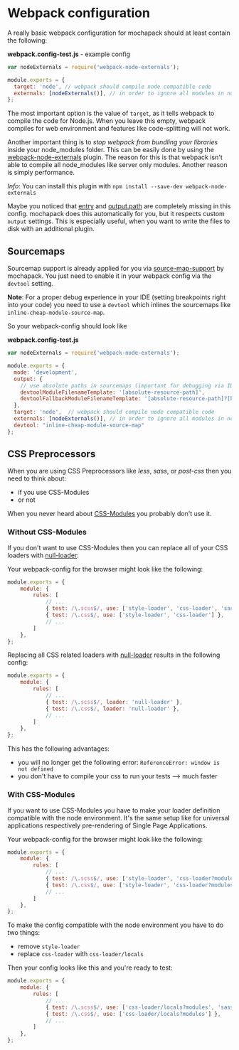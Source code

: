 # Webpack configuration

A really basic webpack configuration for mochapack should at least contain the following:


**webpack.config-test.js** - example config
```javascript
var nodeExternals = require('webpack-node-externals');

module.exports = {
  target: 'node', // webpack should compile node compatible code
  externals: [nodeExternals()], // in order to ignore all modules in node_modules folder
};
```

The most important option is the value of `target`, as it tells webpack to compile the code for Node.js. When you leave this empty, webpack compiles for web environment and features like code-splitting will not work.

Another important thing is to *stop webpack from bundling your libraries* inside your node_modules folder.
This can be easily done by using the [webpack-node-externals](https://github.com/liady/webpack-node-externals) plugin.
The reason for this is that webpack isn't able to compile all node_modules like server only modules. Another reason is simply performance.

*Info*: You can install this plugin with `npm install --save-dev webpack-node-externals`

Maybe you noticed that [entry](https://webpack.github.io/docs/configuration.html#entry) and [output.path](https://webpack.github.io/docs/configuration.html#output-path) are completely missing in this config.
mochapack does this automatically for you, but it respects custom `output` settings. This is especially useful, when you want to write the files to disk with an additional plugin.


## Sourcemaps

Sourcemap support is already applied for you via [source-map-support](https://github.com/evanw/node-source-map-support) by mochapack.
You just need to enable it in your webpack config via the `devtool` setting.

**Note**: For a proper debug experience in your IDE (setting breakpoints right into your code) you need to use a `devtool` which inlines the sourcemaps like `inline-cheap-module-source-map`.

So your webpack-config should look like

**webpack.config-test.js**
```javascript
var nodeExternals = require('webpack-node-externals');

module.exports = {
  mode: 'development',
  output: {
    // use absolute paths in sourcemaps (important for debugging via IDE)
    devtoolModuleFilenameTemplate: '[absolute-resource-path]',
    devtoolFallbackModuleFilenameTemplate: '[absolute-resource-path]?[hash]'
  },
  target: 'node',  // webpack should compile node compatible code
  externals: [nodeExternals()], // in order to ignore all modules in node_modules folder
  devtool: "inline-cheap-module-source-map"
};
```



## CSS Preprocessors

When you are using CSS Preprocessors like *less*, *sass*, or *post-css* then you need to think about:

- if you use CSS-Modules
- or not

When you never heard about [CSS-Modules](https://github.com/css-modules/css-modules) you probably don't use it.


### Without CSS-Modules
If you don't want to use CSS-Modules then you can replace all of your CSS loaders with [null-loader](https://github.com/webpack/null-loader):

Your webpack-config for the browser might look like the following:
```javascript
module.exports = {
    module: {
        rules: [
            // ...
            { test: /\.scss$/, use: ['style-loader', 'css-loader', 'sass-loader'] },
            { test: /\.css$/, use: ['style-loader', 'css-loader'] },
            // ...
        ]
    },
};
```

Replacing all CSS related loaders with [null-loader](https://github.com/webpack/null-loader) results in the following config:

```javascript
module.exports = {
    module: {
        rules: [
            // ...
            { test: /\.scss$/, loader: 'null-loader' },
            { test: /\.css$/, loader: 'null-loader' },
            // ...
        ]
    },
};
```

This has the following advantages:
  - you will no longer get the following error: `ReferenceError: window is not defined`
  - you don't have to compile your css to run your tests --> much faster


### With CSS-Modules

If you want to use CSS-Modules you have to make your loader definition compatible with the node environment.
It's the same setup like for universal applications respectively pre-rendering of Single Page Applications.

Your webpack-config for the browser might look like the following:
```javascript
module.exports = {
    module: {
        rules: [
            // ...
            { test: /\.scss$/, use: ['style-loader', 'css-loader?modules', 'sass-loader'] },
            { test: /\.css$/, use: ['style-loader', 'css-loader?modules'] },
            // ...
        ]
    },
};
```

To make the config compatible with the node environment you have to do two things:
- remove `style-loader`
- replace `css-loader` with `css-loader/locals`

Then your config looks like this and you're ready to test:
```javascript
module.exports = {
    module: {
        rules: [
            // ...
            { test: /\.scss$/, use: ['css-loader/locals?modules', 'sass-loader'] },
            { test: /\.css$/, use: ['css-loader/locals?modules'] },
            // ...
        ]
    },
};
```
